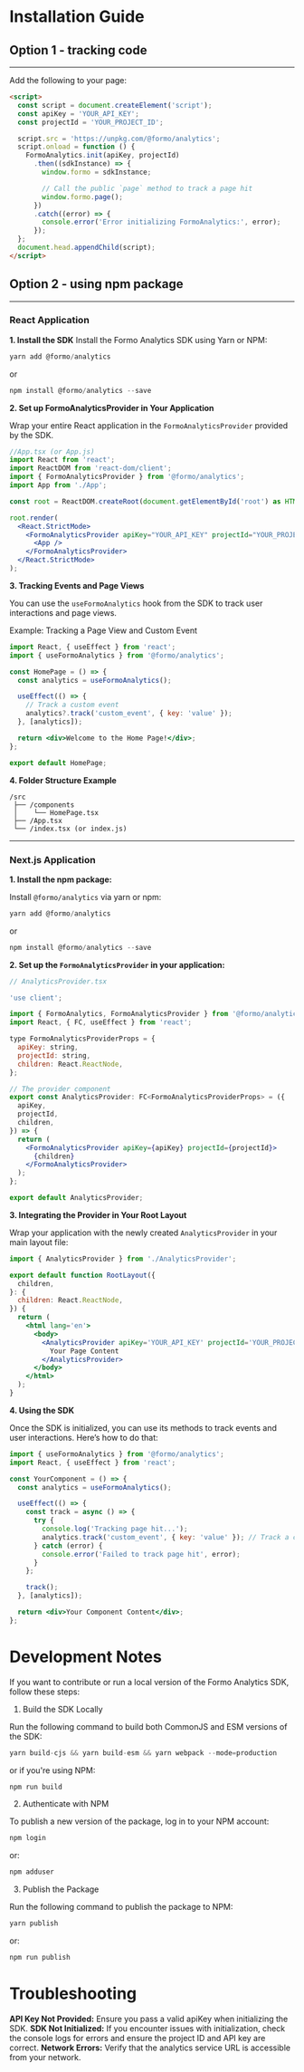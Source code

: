# Installation Guide

## Option 1 - tracking code

---

Add the following to your page:

```html
<script>
  const script = document.createElement('script');
  const apiKey = 'YOUR_API_KEY';
  const projectId = 'YOUR_PROJECT_ID';

  script.src = 'https://unpkg.com/@formo/analytics';
  script.onload = function () {
    FormoAnalytics.init(apiKey, projectId)
      .then((sdkInstance) => {
        window.formo = sdkInstance;

        // Call the public `page` method to track a page hit
        window.formo.page();
      })
      .catch((error) => {
        console.error('Error initializing FormoAnalytics:', error);
      });
  };
  document.head.appendChild(script);
</script>
```

## Option 2 - using npm package

---

### React Application

**1. Install the SDK**
Install the Formo Analytics SDK using Yarn or NPM:

```jsx
yarn add @formo/analytics
```

or

```jsx
npm install @formo/analytics --save
```

**2. Set up FormoAnalyticsProvider in Your Application**

Wrap your entire React application in the `FormoAnalyticsProvider` provided by the SDK.

```jsx 
//App.tsx (or App.js)
import React from 'react';
import ReactDOM from 'react-dom/client';
import { FormoAnalyticsProvider } from '@formo/analytics';
import App from './App';

const root = ReactDOM.createRoot(document.getElementById('root') as HTMLElement);

root.render(
  <React.StrictMode>
    <FormoAnalyticsProvider apiKey="YOUR_API_KEY" projectId="YOUR_PROJECT_ID">
      <App />
    </FormoAnalyticsProvider>
  </React.StrictMode>
);
```

**3. Tracking Events and Page Views**

You can use the `useFormoAnalytics` hook from the SDK to track user interactions and page views.

Example: Tracking a Page View and Custom Event

```jsx
import React, { useEffect } from 'react';
import { useFormoAnalytics } from '@formo/analytics';

const HomePage = () => {
  const analytics = useFormoAnalytics();

  useEffect(() => {
    // Track a custom event
    analytics?.track('custom_event', { key: 'value' });
  }, [analytics]);

  return <div>Welcome to the Home Page!</div>;
};

export default HomePage;
```

**4. Folder Structure Example**

```
/src
 ├── /components
 │    └── HomePage.tsx
 ├── /App.tsx
 └── /index.tsx (or index.js)
```

---

### Next.js Application

**1. Install the npm package:**

Install `@formo/analytics` via yarn or npm:

```jsx
yarn add @formo/analytics
```

or

```jsx
npm install @formo/analytics --save
```

**2. Set up the `FormoAnalyticsProvider` in your application:**

```jsx
// AnalyticsProvider.tsx

'use client';

import { FormoAnalytics, FormoAnalyticsProvider } from '@formo/analytics';
import React, { FC, useEffect } from 'react';

type FormoAnalyticsProviderProps = {
  apiKey: string,
  projectId: string,
  children: React.ReactNode,
};

// The provider component
export const AnalyticsProvider: FC<FormoAnalyticsProviderProps> = ({
  apiKey,
  projectId,
  children,
}) => {
  return (
    <FormoAnalyticsProvider apiKey={apiKey} projectId={projectId}>
      {children}
    </FormoAnalyticsProvider>
  );
};

export default AnalyticsProvider;
```

**3. Integrating the Provider in Your Root Layout**

Wrap your application with the newly created `AnalyticsProvider` in your main layout file:

```jsx
import { AnalyticsProvider } from './AnalyticsProvider';

export default function RootLayout({
  children,
}: {
  children: React.ReactNode,
}) {
  return (
    <html lang='en'>
      <body>
        <AnalyticsProvider apiKey='YOUR_API_KEY' projectId='YOUR_PROJECT_ID'>
          Your Page Content
        </AnalyticsProvider>
      </body>
    </html>
  );
}
```

**4. Using the SDK**

Once the SDK is initialized, you can use its methods to track events and user interactions. Here’s how to do that:

```jsx
import { useFormoAnalytics } from '@formo/analytics';
import React, { useEffect } from 'react';

const YourComponent = () => {
  const analytics = useFormoAnalytics();

  useEffect(() => {
    const track = async () => {
      try {
        console.log('Tracking page hit...');
        analytics.track('custom_event', { key: 'value' }); // Track a custom event
      } catch (error) {
        console.error('Failed to track page hit', error);
      }
    };

    track();
  }, [analytics]);

  return <div>Your Component Content</div>;
};
```

# Development Notes

If you want to contribute or run a local version of the Formo Analytics SDK, follow these steps:

1. Build the SDK Locally

Run the following command to build both CommonJS and ESM versions of the SDK:

```jsx
yarn build-cjs && yarn build-esm && yarn webpack --mode=production
```

or if you're using NPM:

```jsx
npm run build
```

2. Authenticate with NPM

To publish a new version of the package, log in to your NPM account:

```jsx
npm login
```

or:

```jsx
npm adduser
```

3. Publish the Package

Run the following command to publish the package to NPM:

```jsx
yarn publish
```

or:

```jsx
npm run publish
```

# Troubleshooting

**API Key Not Provided:** Ensure you pass a valid apiKey when initializing the SDK.
**SDK Not Initialized:** If you encounter issues with initialization, check the console logs for errors and ensure the project ID and API key are correct.
**Network Errors:** Verify that the analytics service URL is accessible from your network.
